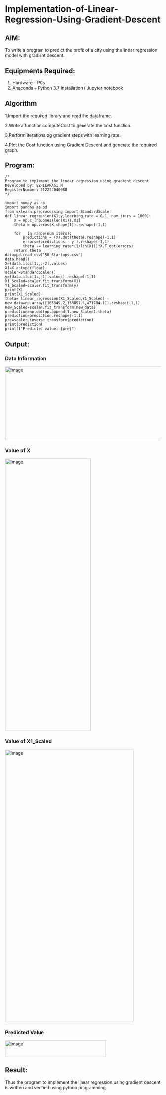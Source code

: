 # Implementation-of-Linear-Regression-Using-Gradient-Descent

## AIM:
To write a program to predict the profit of a city using the linear regression model with gradient descent.

## Equipments Required:
1. Hardware – PCs
2. Anaconda – Python 3.7 Installation / Jupyter notebook

## Algorithm
1.Import the required library and read the dataframe.

2.Write a function computeCost to generate the cost function.

3.Perform iterations og gradient steps with learning rate.

4.Plot the Cost function using Gradient Descent and generate the required graph.

## Program:
```
/*
Program to implement the linear regression using gradient descent.
Developed by: EZHILARASI N
RegisterNumber: 212224040088  
*/

import numpy as np
import pandas as pd
from sklearn.preprocessing import StandardScaler
def linear_regression(X1,y,learning_rate = 0.1, num_iters = 1000):
    X = np.c_[np.ones(len(X1)),X1]
    theta = np.zeros(X.shape[1]).reshape(-1,1)
    
    for _ in range(num_iters):
        predictions = (X).dot(theta).reshape(-1,1)
        errors=(predictions - y ).reshape(-1,1)
        theta -= learning_rate*(1/len(X1))*X.T.dot(errors)
    return theta
data=pd.read_csv("50_Startups.csv")
data.head()
X=(data.iloc[1:,:-2].values)
X1=X.astype(float)
scaler=StandardScaler()
y=(data.iloc[1:,-1].values).reshape(-1,1)
X1_Scaled=scaler.fit_transform(X1)
Y1_Scaled=scaler.fit_transform(y)
print(X)
print(X1_Scaled)
theta= linear_regression(X1_Scaled,Y1_Scaled)
new_data=np.array([165349.2,136897.8,471784.1]).reshape(-1,1)
new_Scaled=scaler.fit_transform(new_data)
prediction=np.dot(np.append(1,new_Scaled),theta)
prediction=prediction.reshape(-1,1)
pre=scaler.inverse_transform(prediction)
print(prediction)
print(f"Predicted value: {pre}")
```

## Output:
### Data Information
<img width="681" height="237" alt="image" src="https://github.com/user-attachments/assets/e494a883-42ed-49b5-9909-813e51ecd1ad" />

### Value of X
<img width="277" height="878" alt="image" src="https://github.com/user-attachments/assets/1aa69469-58e9-4c85-98ee-1832b6384462" />

### Value of X1_Scaled
<img width="416" height="878" alt="image" src="https://github.com/user-attachments/assets/ed78dcef-09db-4196-b34e-324e1a69acd2" />

### Predicted Value
<img width="326" height="53" alt="image" src="https://github.com/user-attachments/assets/a34094a2-57a5-4364-b582-61cbed9c6726" />


## Result:
Thus the program to implement the linear regression using gradient descent is written and verified using python programming.
